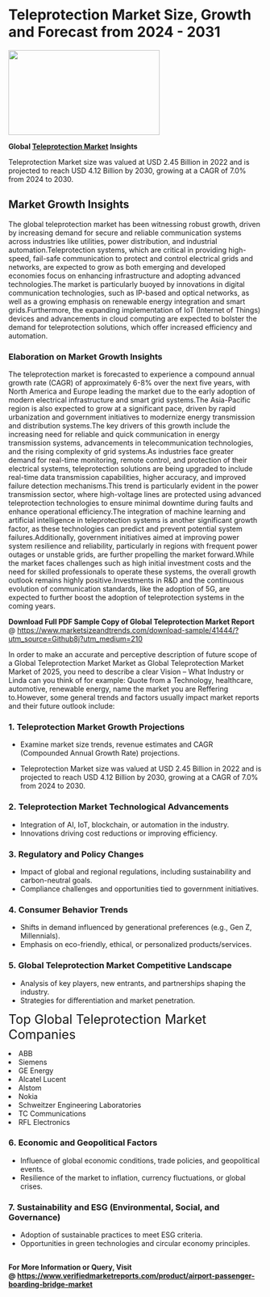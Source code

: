 <H1>Teleprotection Market Size, Growth and Forecast from 2024 - 2031</H1><img class="aligncenter size-medium wp-image-584254" src="https://thirdeyenews.in/wp-content/uploads/2024/09/Global-Market-Research-300x168.jpeg" alt="" width="300" height="168" /><p><strong>Global&nbsp;<a href="https://www.marketsizeandtrends.com/download-sample/41444/?utm_source=Github8j?utm_medium=210">Teleprotection Market</a> Insights</strong></p><p>Teleprotection Market size was valued at USD 2.45 Billion in 2022 and is projected to reach USD 4.12 Billion by 2030, growing at a CAGR of 7.0% from 2024 to 2030.</p><p><h2>Market Growth Insights</h2> <p>The global teleprotection market has been witnessing robust growth, driven by increasing demand for secure and reliable communication systems across industries like utilities, power distribution, and industrial automation.Teleprotection systems, which are critical in providing high-speed, fail-safe communication to protect and control electrical grids and networks, are expected to grow as both emerging and developed economies focus on enhancing infrastructure and adopting advanced technologies.The market is particularly buoyed by innovations in digital communication technologies, such as IP-based and optical networks, as well as a growing emphasis on renewable energy integration and smart grids.Furthermore, the expanding implementation of IoT (Internet of Things) devices and advancements in cloud computing are expected to bolster the demand for teleprotection solutions, which offer increased efficiency and automation. <h3>Elaboration on Market Growth Insights</h3> <p>The teleprotection market is forecasted to experience a compound annual growth rate (CAGR) of approximately 6-8% over the next five years, with North America and Europe leading the market due to the early adoption of modern electrical infrastructure and smart grid systems.The Asia-Pacific region is also expected to grow at a significant pace, driven by rapid urbanization and government initiatives to modernize energy transmission and distribution systems.The key drivers of this growth include the increasing need for reliable and quick communication in energy transmission systems, advancements in telecommunication technologies, and the rising complexity of grid systems.As industries face greater demand for real-time monitoring, remote control, and protection of their electrical systems, teleprotection solutions are being upgraded to include real-time data transmission capabilities, higher accuracy, and improved failure detection mechanisms.This trend is particularly evident in the power transmission sector, where high-voltage lines are protected using advanced teleprotection technologies to ensure minimal downtime during faults and enhance operational efficiency.The integration of machine learning and artificial intelligence in teleprotection systems is another significant growth factor, as these technologies can predict and prevent potential system failures.Additionally, government initiatives aimed at improving power system resilience and reliability, particularly in regions with frequent power outages or unstable grids, are further propelling the market forward.While the market faces challenges such as high initial investment costs and the need for skilled professionals to operate these systems, the overall growth outlook remains highly positive.Investments in R&D and the continuous evolution of communication standards, like the adoption of 5G, are expected to further boost the adoption of teleprotection systems in the coming years.</p><p><span class=""><strong>Download Full PDF Sample Copy of Global Teleprotection Market Report</strong> @ <a href="https://www.marketsizeandtrends.com/download-sample/41444/?utm_source=Github8j?utm_medium=210" target="_blank">https://www.marketsizeandtrends.com/download-sample/41444/?utm_source=Github8j?utm_medium=210</a></span></p><p>In order to make an accurate and perceptive description of future scope of a Global&nbsp;Teleprotection Market Market as Global&nbsp;Teleprotection Market Market of 2025, you need to describe a clear Vision &ndash; What Industry or Linda can you think of for example: Quote from a Technology, healthcare, automotive, renewable energy, name the market you are Reffering to.However, some general trends and factors usually impact market reports and their future outlook include:</p><h3>1.&nbsp;<strong>Teleprotection Market Growth Projections</strong></h3><ul><li>Examine market size trends, revenue estimates and CAGR (Compounded Annual Growth Rate) projections.</li><li><p>Teleprotection Market size was valued at USD 2.45 Billion in 2022 and is projected to reach USD 4.12 Billion by 2030, growing at a CAGR of 7.0% from 2024 to 2030.</p></li></ul><h3>2.&nbsp;<strong>Teleprotection Market Technological Advancements</strong></h3><ul><li>Integration of AI, IoT, blockchain, or automation in the industry.</li><li>Innovations driving cost reductions or improving efficiency.</li></ul><h3>3.&nbsp;<strong>Regulatory and Policy Changes</strong></h3><ul><li>Impact of global and regional regulations, including sustainability and carbon-neutral goals.</li><li>Compliance challenges and opportunities tied to government initiatives.</li></ul><h3>4.&nbsp;<strong>Consumer Behavior Trends</strong></h3><ul><li>Shifts in demand influenced by generational preferences (e.g., Gen Z, Millennials).</li><li>Emphasis on eco-friendly, ethical, or personalized products/services.</li></ul><h3>5.&nbsp;<strong>Global Teleprotection Market Competitive Landscape</strong></h3><ul><li>Analysis of key players, new entrants, and partnerships shaping the industry.</li><li>Strategies for differentiation and market penetration.</li></ul><p data-pm-slice="1 1 []"><span style="color: inherit; font-family: inherit; font-size: 25px;">Top Global Teleprotection Market Companies</span></p><div class="" data-test-id=""><p><li>ABB</li><li> Siemens</li><li> GE Energy</li><li> Alcatel Lucent</li><li> Alstom</li><li> Nokia</li><li> Schweitzer Engineering Laboratories</li><li> TC Communications</li><li> RFL Electronics</li></p></div><h3>6.&nbsp;<strong>Economic and Geopolitical Factors</strong></h3><ul><li>Influence of global economic conditions, trade policies, and geopolitical events.</li><li>Resilience of the market to inflation, currency fluctuations, or global crises.</li></ul><h3>7.&nbsp;<strong>Sustainability and ESG (Environmental, Social, and Governance)</strong></h3><ul><li>Adoption of sustainable practices to meet ESG criteria.</li><li>Opportunities in green technologies and circular economy principles.</li></ul><h2><strong style="font-size: 14px;">For More Information or Query, Visit @&nbsp;</strong><a style="background-color: #ffffff; font-size: 14px;" href="https://www.marketsizeandtrends.com/report/teleprotection-market/" target="_blank">https://www.verifiedmarketreports.com/product/airport-passenger-boarding-bridge-market</a></h2>